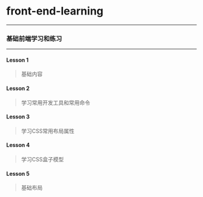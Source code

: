 # front-end-learning
---

### 基础前端学习和练习
---

#### Lesson 1
> 基础内容
#### Lesson 2
> 学习常用开发工具和常用命令
#### Lesson 3
> 学习CSS常用布局属性
#### Lesson 4
> 学习CSS盒子模型
#### Lesson 5
> 基础布局

